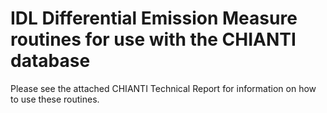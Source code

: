 # IDL Differential Emission Measure routines for use with the CHIANTI database

Please see the attached CHIANTI Technical Report for information on how to use these routines.
